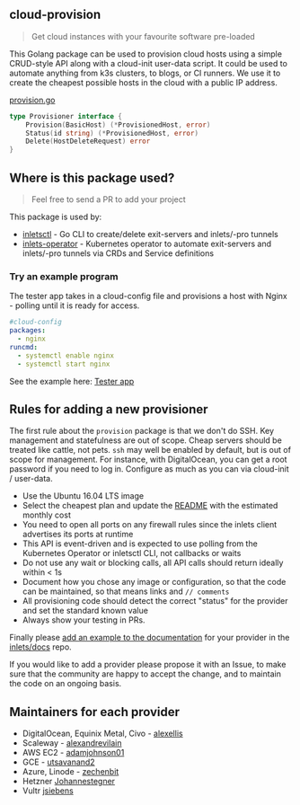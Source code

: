 ## cloud-provision

> Get cloud instances with your favourite software pre-loaded

This Golang package can be used to provision cloud hosts using a simple CRUD-style API along with a cloud-init user-data script. It could be used to automate anything from k3s clusters, to blogs, or CI runners. We use it to create the cheapest possible hosts in the cloud with a public IP address.

[provision.go](https://github.com/inlets/inletsctl/blob/master/pkg/provision/provision.go)

```go
type Provisioner interface {
	Provision(BasicHost) (*ProvisionedHost, error)
	Status(id string) (*ProvisionedHost, error)
	Delete(HostDeleteRequest) error
}
```

## Where is this package used?

> Feel free to send a PR to add your project

This package is used by:

* [inletsctl](https://github.com/inlets/inletsctl) - Go CLI to create/delete exit-servers and inlets/-pro tunnels
* [inlets-operator](https://github.com/inlets/inlets-operator) - Kubernetes operator to automate exit-servers and inlets/-pro tunnels via CRDs and Service definitions

### Try an example program

The tester app takes in a cloud-config file and provisions a host with Nginx - polling until it is ready for access.

```yaml
#cloud-config
packages:
  - nginx
runcmd:
  - systemctl enable nginx
  - systemctl start nginx
```

See the example here: [Tester app](https://github.com/inlets/cloud-provision/tree/master/cmd)

## Rules for adding a new provisioner

The first rule about the `provision` package is that we don't do SSH. Key management and statefulness are out of scope. Cheap servers should be treated like cattle, not pets. `ssh` may well be enabled by default, but is out of scope for management. For instance, with DigitalOcean, you can get a root password if you need to log in. Configure as much as you can via cloud-init / user-data.

* Use the Ubuntu 16.04 LTS image
* Select the cheapest plan and update the [README](https://github.com/inlets/inletsctl/blob/master/README.md) with the estimated monthly cost
* You need to open all ports on any firewall rules since the inlets client advertises its ports at runtime
* This API is event-driven and is expected to use polling from the Kubernetes Operator or inletsctl CLI, not callbacks or waits
* Do not use any wait or blocking calls, all API calls should return ideally within < 1s
* Document how you chose any image or configuration, so that the code can be maintained, so that means links and `// comments`
* All provisioning code should detect the correct "status" for the provider and set the standard known value
* Always show your testing in PRs.

Finally please [add an example to the documentation](https://docs.inlets.dev/#/tools/inletsctl?id=inletsctl-reference-documentation) for your provider in the [inlets/docs](https://github.com/inlets/docs) repo.

If you would like to add a provider please propose it with an Issue, to make sure that the community are happy to accept the change, and to maintain the code on an ongoing basis.

## Maintainers for each provider

* DigitalOcean, Equinix Metal, Civo - [alexellis](https://github.com/alexellis/)
* Scaleway - [alexandrevilain](https://github.com/alexandrevilain/)
* AWS EC2 - [adamjohnson01](https://github.com/adamjohnson01/)
* GCE - [utsavanand2](https://github.com/utsavanand2/)
* Azure, Linode - [zechenbit](https://github.com/zechenbit/)
* Hetzner [Johannestegner](https://github.com/johannestegner)
* Vultr [jsiebens](https://github.com/jsiebens)

